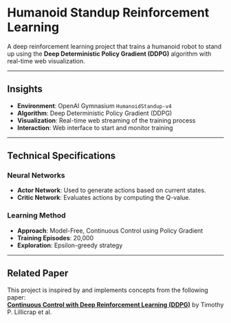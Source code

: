 #  Humanoid Standup Reinforcement Learning  

A deep reinforcement learning project that trains a humanoid robot to stand up using the **Deep Deterministic Policy Gradient (DDPG)** algorithm with real-time web visualization.  

---

##  Insights

- **Environment**: OpenAI Gymnasium `HumanoidStandup-v4`  
- **Algorithm**: Deep Deterministic Policy Gradient (DDPG)  
- **Visualization**: Real-time web streaming of the training process  
- **Interaction**: Web interface to start and monitor training  

---

##  Technical Specifications  

### Neural Networks  
- **Actor Network**: Used to generate actions based on current states.  
- **Critic Network**: Evaluates actions by computing the Q-value.  

### Learning Method  
- **Approach**: Model-Free, Continuous Control using Policy Gradient 
- **Training Episodes**: 20,000  
- **Exploration**: Epsilon-greedy strategy  

---

## Related Paper  

This project is inspired by and implements concepts from the following paper:  
**[Continuous Control with Deep Reinforcement Learning (DDPG)](https://arxiv.org/abs/1509.02971)** by Timothy P. Lillicrap et al.  
